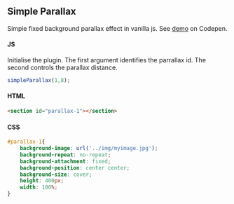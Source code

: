 ## Simple Parallax

Simple fixed background parallax effect in vanilla js. See [demo](https://codepen.io/Rueb/pen/rZbZgj) on Codepen.

####  JS

Initialise the plugin. The first argument identifies the parrallax id. The second controls the parallax distance.

```js
simpleParallax(1,8);
```

#### HTML

```html
<section id="parallax-1"></section>
```

#### CSS

```css
#parallax-1{
    background-image: url('../img/myimage.jpg');
    background-repeat: no-repeat;
    background-attachment: fixed;
    background-position: center center;
    background-size: cover;
    height: 400px;
    width: 100%;
}
```
